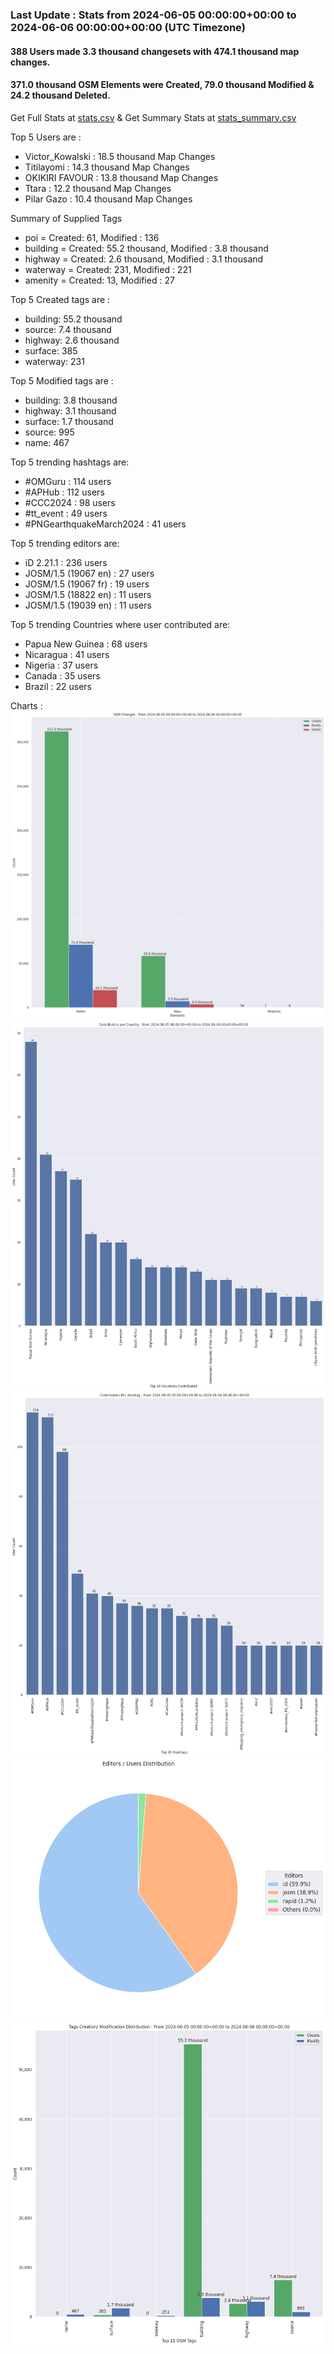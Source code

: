 ### Last Update : Stats from 2024-06-05 00:00:00+00:00 to 2024-06-06 00:00:00+00:00 (UTC Timezone)

#### 388 Users made 3.3 thousand changesets with 474.1 thousand map changes.
#### 371.0 thousand OSM Elements were Created, 79.0 thousand Modified & 24.2 thousand Deleted.
Get Full Stats at [stats.csv](/stats/hotosm/Daily/stats.csv)
 & Get Summary Stats at [stats_summary.csv](/stats/hotosm/Daily/stats_summary.csv)

Top 5 Users are : 
- Victor_Kowalski : 18.5 thousand Map Changes
- Titilayomi : 14.3 thousand Map Changes
- OKIKIRI FAVOUR : 13.8 thousand Map Changes
- Ttara : 12.2 thousand Map Changes
- Pilar Gazo : 10.4 thousand Map Changes

Summary of Supplied Tags
- poi = Created: 61, Modified : 136
- building = Created: 55.2 thousand, Modified : 3.8 thousand
- highway = Created: 2.6 thousand, Modified : 3.1 thousand
- waterway = Created: 231, Modified : 221
- amenity = Created: 13, Modified : 27


Top 5 Created tags are :
- building: 55.2 thousand
- source: 7.4 thousand
- highway: 2.6 thousand
- surface: 385
- waterway: 231


Top 5 Modified tags are :
- building: 3.8 thousand
- highway: 3.1 thousand
- surface: 1.7 thousand
- source: 995
- name: 467


Top 5 trending hashtags are:
- #OMGuru : 114 users
- #APHub : 112 users
- #CCC2024 : 98 users
- #tt_event : 49 users
- #PNGearthquakeMarch2024 : 41 users


Top 5 trending editors are:
- iD 2.21.1 : 236 users
- JOSM/1.5 (19067 en) : 27 users
- JOSM/1.5 (19067 fr) : 19 users
- JOSM/1.5 (18822 en) : 11 users
- JOSM/1.5 (19039 en) : 11 users


Top 5 trending Countries where user contributed are:
- Papua New Guinea : 68 users
- Nicaragua : 41 users
- Nigeria : 37 users
- Canada : 35 users
- Brazil : 22 users


 Charts : 
![Alt text](./stats_osm_changes.png) 
![Alt text](./stats_users_per_country.png) 
![Alt text](./stats_users_per_hashtag.png) 
![Alt text](./stats_editors_pie_chart.png) 
![Alt text](./stats_tags.png) 
